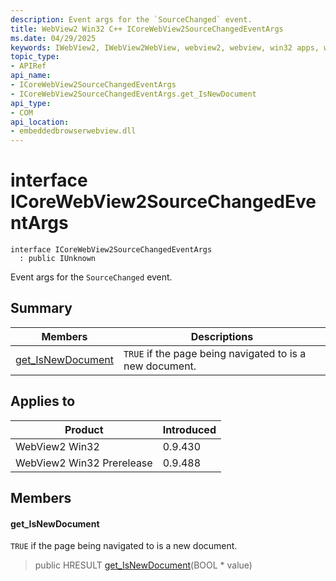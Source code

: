 ```yaml
---
description: Event args for the `SourceChanged` event.
title: WebView2 Win32 C++ ICoreWebView2SourceChangedEventArgs
ms.date: 04/29/2025
keywords: IWebView2, IWebView2WebView, webview2, webview, win32 apps, win32, edge, ICoreWebView2, ICoreWebView2Controller, browser control, edge html, ICoreWebView2SourceChangedEventArgs
topic_type: 
- APIRef
api_name:
- ICoreWebView2SourceChangedEventArgs
- ICoreWebView2SourceChangedEventArgs.get_IsNewDocument
api_type:
- COM
api_location:
- embeddedbrowserwebview.dll
---
```


# interface ICoreWebView2SourceChangedEventArgs

```
interface ICoreWebView2SourceChangedEventArgs
  : public IUnknown
```

Event args for the `SourceChanged` event.

## Summary

 Members                        | Descriptions
--------------------------------|---------------------------------------------
[get_IsNewDocument](#get_isnewdocument) | `TRUE` if the page being navigated to is a new document.

## Applies to

Product                         | Introduced
--------------------------------|---------------------------------------------
WebView2 Win32            |    0.9.430
WebView2 Win32 Prerelease |    0.9.488

## Members

#### get_IsNewDocument

`TRUE` if the page being navigated to is a new document.

> public HRESULT [get_IsNewDocument](#get_isnewdocument)(BOOL * value)

